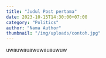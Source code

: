 ```yaml
---
title: "Judul Post pertama"
date: 2023-10-15T14:30:00+07:00
category: "Politics"  
author: "Nama Author" 
thumbnail: "/img/uploads/contoh.jpg" 
---
```

uwauwauawuwauauwuw
